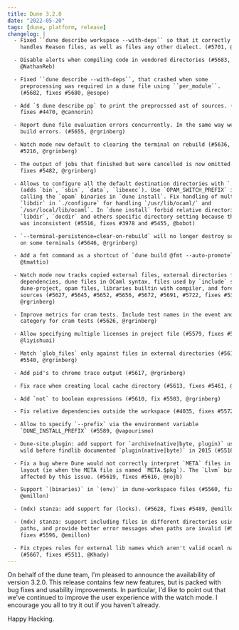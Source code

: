 ```yaml
---
title: Dune 3.2.0
date: "2022-05-20"
tags: [dune, platform, release]
changelog: |
  - Fixed ``dune describe workspace --with-deps`` so that it correctly
    handles Reason files, as well as files any other dialect. (#5701, @esope)

  - Disable alerts when compiling code in vendored directories (#5683,
    @NathanReb)

  - Fixed ``dune describe --with-deps``, that crashed when some
    preprocessing was required in a dune file using ``per_module``.
    (#5682, fixes #5680, @esope)

  - Add `$ dune describe pp` to print the preprocssed ast of sources. (#5615,
    fixes #4470, @cannorin)

  - Report dune file evaluation errors concurrently. In the same way we report
    build errors. (#5655, @rgrinberg)

  - Watch mode now default to clearing the terminal on rebuild (#5636, fixes,
    #5216, @rgrinberg)

  - The output of jobs that finished but were cancelled is now omitted. (#5631,
    fixes #5482, @rgrinberg)

  - Allows to configure all the default destination directories with `./configure`
    (adds `bin`, `sbin`, `data`, `libexec`). Use `OPAM_SWITCH_PREFIX` instead of
    calling the `opam` binaries in `dune install`. Fix handling of multiple
    `libdir` in `./configure` for handling `/usr/lib/ocaml/` and
    `/usr/local/lib/ocaml`. In `dune install` forbid relative directories in
    `libdir`, `docdir` and others specific directory setting because their handling
    was inconsistent (#5516, fixes #3978 and #5455, @bobot)

  - `--terminal-persistence=clear-on-rebuild` will no longer destroy scrollback
    on some terminals (#5646, @rgrinberg)

  - Add a fmt command as a shortcut of `dune build @fmt --auto-promote` (#5574,
    @tmattio)

  - Watch mode now tracks copied external files, external directories for
    dependencies, dune files in OCaml syntax, files used by `include` stanzas,
    dune-project, opam files, libraries builtin with compiler, and foreign
    sources (#5627, #5645, #5652, #5656, #5672, #5691, #5722, fixes #5331,
    @rgrinberg)

  - Improve metrics for cram tests. Include test names in the event and add a
    category for cram tests (#5626, @rgrinberg)

  - Allow specifying multiple licenses in project file (#5579, fixes #5574,
    @liyishuai)

  - Match `glob_files` only against files in external directories (#5614, fixes
    #5540, @rgrinberg)

  - Add pid's to chrome trace output (#5617, @rgrinberg)

  - Fix race when creating local cache directory (#5613, fixes #5461, @rgrinberg)

  - Add `not` to boolean expressions (#5610, fix #5503, @rgrinberg)

  - Fix relative dependencies outside the workspace (#4035, fixes #5572, @bobot)

  - Allow to specify `--prefix` via the environment variable
    `DUNE_INSTALL_PREFIX` (#5589, @vapourismo)

  - Dune-site.plugin: add support for `archive(native|byte, plugin)` used in the
    wild before findlib documented `plugin(native|byte)` in 2015 (#5518, @bobot)

  - Fix a bug where Dune would not correctly interpret `META` files in alternative
    layout (ie when the META file is named `META.$pkg`). The `Llvm` bindings were
    affected by this issue. (#5619, fixes #5616, @nojb)

  - Support `(binaries)` in `(env)` in dune-workspace files (#5560, fix #5555,
    @emillon)

  - (mdx) stanza: add support for (locks). (#5628, fixes #5489, @emillon)

  - (mdx) stanza: support including files in different directories using relative
    paths, and provide better error messages when paths are invalid (#5703, #5704,
    fixes #5596, @emillon)

  - Fix ctypes rules for external lib names which aren't valid ocaml names
    (#5667, fixes #5511, @Khady)
---
```


On behalf of the dune team, I'm pleased to announce the availability of version 3.2.0. This release contains few new features, but is packed with bug fixes and usability improvements. In particular, I'd like to point out that we've continued to improve the user experience with the watch mode. I encourage you all to try it out if you haven't already.

Happy Hacking.

